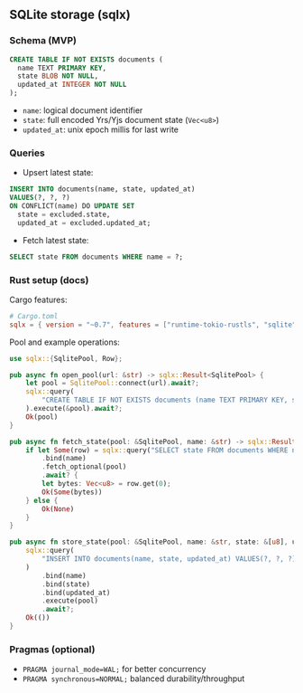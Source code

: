 ## SQLite storage (sqlx)

### Schema (MVP)

```sql
CREATE TABLE IF NOT EXISTS documents (
  name TEXT PRIMARY KEY,
  state BLOB NOT NULL,
  updated_at INTEGER NOT NULL
);
```

- `name`: logical document identifier
- `state`: full encoded Yrs/Yjs document state (`Vec<u8>`)
- `updated_at`: unix epoch millis for last write

### Queries

- Upsert latest state:

```sql
INSERT INTO documents(name, state, updated_at)
VALUES(?, ?, ?)
ON CONFLICT(name) DO UPDATE SET
  state = excluded.state,
  updated_at = excluded.updated_at;
```

- Fetch latest state:

```sql
SELECT state FROM documents WHERE name = ?;
```

### Rust setup (docs)

Cargo features:

```toml
# Cargo.toml
sqlx = { version = "~0.7", features = ["runtime-tokio-rustls", "sqlite"] }
```

Pool and example operations:

```rust
use sqlx::{SqlitePool, Row};

pub async fn open_pool(url: &str) -> sqlx::Result<SqlitePool> {
    let pool = SqlitePool::connect(url).await?;
    sqlx::query(
        "CREATE TABLE IF NOT EXISTS documents (name TEXT PRIMARY KEY, state BLOB NOT NULL, updated_at INTEGER NOT NULL)"
    ).execute(&pool).await?;
    Ok(pool)
}

pub async fn fetch_state(pool: &SqlitePool, name: &str) -> sqlx::Result<Option<Vec<u8>>> {
    if let Some(row) = sqlx::query("SELECT state FROM documents WHERE name = ?")
        .bind(name)
        .fetch_optional(pool)
        .await? {
        let bytes: Vec<u8> = row.get(0);
        Ok(Some(bytes))
    } else {
        Ok(None)
    }
}

pub async fn store_state(pool: &SqlitePool, name: &str, state: &[u8], updated_at: i64) -> sqlx::Result<()> {
    sqlx::query(
        "INSERT INTO documents(name, state, updated_at) VALUES(?, ?, ?)\n         ON CONFLICT(name) DO UPDATE SET state = excluded.state, updated_at = excluded.updated_at"
    )
        .bind(name)
        .bind(state)
        .bind(updated_at)
        .execute(pool)
        .await?;
    Ok(())
}
```

### Pragmas (optional)

- `PRAGMA journal_mode=WAL;` for better concurrency
- `PRAGMA synchronous=NORMAL;` balanced durability/throughput
